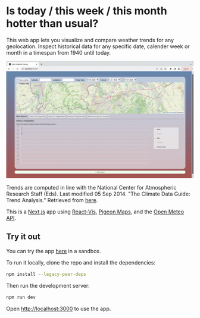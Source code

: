 # Is today / this week / this month hotter than usual?

This web app lets you visualize and compare weather trends for any geolocation. 
Inspect historical data for any specific date, calender week or month in a timespan from 1940 until today. 

![usagegif](public/readme/usage.gif)

Trends are computed in line with the National Center for Atmospheric Research Staff (Eds). Last modified 05 Sep 2014. "The Climate Data Guide: Trend Analysis." Retrieved from [here](https://climatedataguide.ucar.edu/climate-data-tools-and-analysis/trend-analysis).

This is a [Next.js](https://nextjs.org/) app using [React-Vis](https://uber.github.io/react-vis/), [Pigeon Maps](https://pigeon-maps.js.org), and the [Open Meteo API](https://open-meteo.com).  

## Try it out

You can try the app [here](https://codesandbox.io/p/github/lmueller27/daily-weather-history/sandbox) in a sandbox.

To run it locally, clone the repo and install the dependencies:

```bash
npm install --legacy-peer-deps
```

Then run the development server:

```bash
npm run dev
```

Open [http://localhost:3000](http://localhost:3000) to use the app. 


